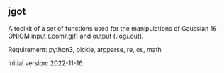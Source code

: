 ## jgot
A toolkit of a set of functions used for the manipulations of Gaussian 16 ONIOM input (.com/.gjf) and output (.log/.out).  
  
Requirement: python3, pickle, argparse, re, os, math  
  
Initial version: 2022-11-16

